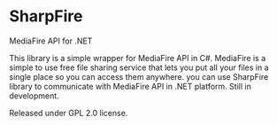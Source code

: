 # SharpFire
MediaFire API for .NET

This library is a simple wrapper for MediaFire API in C#.
MediaFire is a simple to use free file sharing service that lets you put all your files in a single place so you can access them anywhere.
you can use SharpFire library to communicate with MediaFire API in .NET platform.
Still in development.

Released under GPL 2.0 license.




